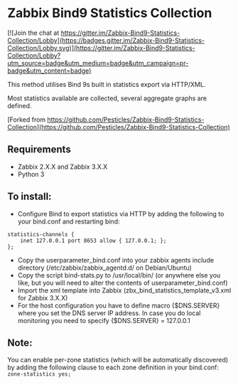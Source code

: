 # Zabbix Bind9 Statistics Collection

[![Join the chat at https://gitter.im/Zabbix-Bind9-Statistics-Collection/Lobby](https://badges.gitter.im/Zabbix-Bind9-Statistics-Collection/Lobby.svg)](https://gitter.im/Zabbix-Bind9-Statistics-Collection/Lobby?utm_source=badge&utm_medium=badge&utm_campaign=pr-badge&utm_content=badge)

This method utilises Bind 9s built in statistics export via HTTP/XML.

Most statistics available are collected, several aggregate graphs are defined.

[Forked from https://github.com/Pesticles/Zabbix-Bind9-Statistics-Collection](https://github.com/Pesticles/Zabbix-Bind9-Statistics-Collection)

## Requirements
* Zabbix 2.X.X and Zabbix 3.X.X
* Python 3


## To install:
* Configure Bind to export statistics via HTTP by adding the following to your bind.conf and restarting bind:
```
statistics-channels {
 	inet 127.0.0.1 port 8653 allow { 127.0.0.1; };
};
```
* Copy the userparameter_bind.conf into your zabbix agents include directory (/etc/zabbix/zabbix_agentd.d/ on
Debian/Ubuntu)
* Copy the script bind-stats.py to /usr/local/bin/ (or anywhere else you like, but you will need to alter the
contents of
userparameter_bind.conf)
* Import the xml template into Zabbix (zbx_bind_statistics_template_v3.xml for Zabbix 3.X.X)
* For the host configuration you have to define macro {$DNS.SERVER} where you set the DNS server IP address. In case you do local monitoring you need to specify {$DNS.SERVER} = 127.0.0.1

## Note:

You can enable per-zone statistics (which will be automatically discovered) by adding the following clause to each zone definition in your bind.conf:
`zone-statistics yes;`
